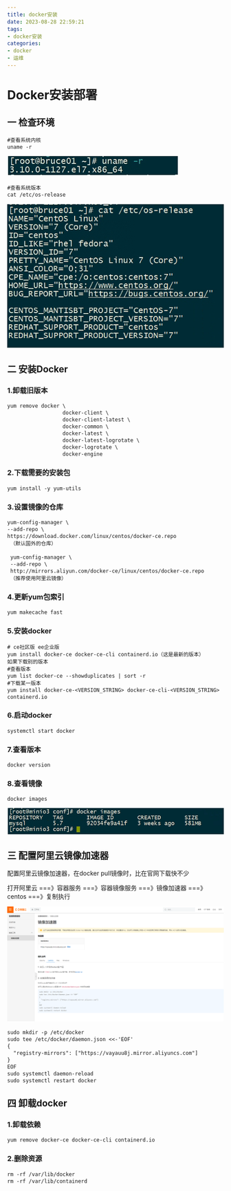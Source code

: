 ```yaml
---
title: docker安装
date: 2023-08-28 22:59:21
tags:
- docker安装
categories:
- docker
- 运维
---
```


# Docker安装部署

## 一 检查环境

```shell
#查看系统内核
uname -r
```

![image-20230828230728211](docker安装/image-20230828230728211.png)

```shell
#查看系统版本
cat /etc/os-release
```

![image-20230828230842719](docker安装/image-20230828230842719.png)

## 二 安装Docker

### 1.卸载旧版本

```shell
yum remove docker \
                  docker-client \
                  docker-client-latest \
                  docker-common \
                  docker-latest \
                  docker-latest-logrotate \
                  docker-logrotate \
                  docker-engine
```



### 2.下载需要的安装包

```shell
yum install -y yum-utils
```

### 3.设置镜像的仓库

```shell
yum-config-manager \
--add-repo \
https://download.docker.com/linux/centos/docker-ce.repo      
 （默认国外的仓库） 
 
 yum-config-manager \ 
 --add-repo \ 
 http://mirrors.aliyun.com/docker-ce/linux/centos/docker-ce.repo
 （推荐使用阿里云镜像）
```

### 4.更新yum包索引

```shell
yum makecache fast
```

### 5.安装docker

```shell
# ce社区版 ee企业版
yum install docker-ce docker-ce-cli containerd.io（这是最新的版本）
如果下载别的版本
#查看版本
yum list docker-ce --showduplicates | sort -r
#下载某一版本
yum install docker-ce-<VERSION_STRING> docker-ce-cli-<VERSION_STRING> containerd.io
```

### 6.启动docker

```shell
systemctl start docker
```

### 7.查看版本

```shell
docker version
```

### 8.查看镜像

```shell
docker images
```

![image-20230828232125744](docker安装/image-20230828232125744.png)

## 三 配置阿里云镜像加速器

配置阿里云镜像加速器，在docker pull镜像时，比在官网下载快不少

打开阿里云 ===》容器服务 ===》容器镜像服务 ===》镜像加速器 ===》centos ===》复制执行

![image-20230828233334745](docker安装/image-20230828233334745.png)

```shell
sudo mkdir -p /etc/docker
sudo tee /etc/docker/daemon.json <<-'EOF'
{
  "registry-mirrors": ["https://vayauu8j.mirror.aliyuncs.com"]
}
EOF
sudo systemctl daemon-reload
sudo systemctl restart docker
```



## 四 卸载docker

### 1.卸载依赖

```shell
yum remove docker-ce docker-ce-cli containerd.io
```

### 2.删除资源

```
rm -rf /var/lib/docker
rm -rf /var/lib/containerd
```


